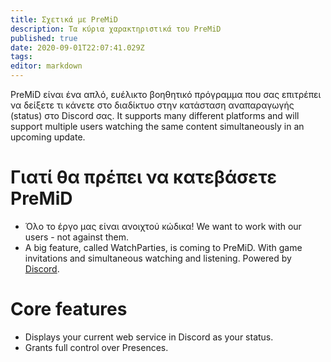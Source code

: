 ```yaml
---
title: Σχετικά με PreMiD
description: Τα κύρια χαρακτηριστικά του PreMiD
published: true
date: 2020-09-01T22:07:41.029Z
tags:
editor: markdown
---
```


PreMiD είναι ένα απλό, ευέλικτο βοηθητικό πρόγραμμα που σας επιτρέπει να δείξετε τι κάνετε στο διαδίκτυο στην κατάσταση αναπαραγωγής (status) στο Discord σας. It supports many different platforms and will support multiple users watching the same content simultaneously in an upcoming update.

# Γιατί θα πρέπει να κατεβάσετε PreMiD
- Όλο το έργο μας είναι ανοιχτού κώδικα! We want to work with our users - not against them.
- A big feature, called WatchParties, is coming to PreMiD. With game invitations and simultaneous watching and listening. Powered by [Discord](https://discordapp.com/).

# Core features
- Displays your current web service in Discord as your status.
- Grants full control over Presences.